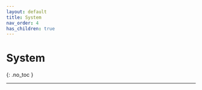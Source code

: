 ```yaml
---
layout: default
title: System
nav_order: 4
has_children: true
---
```


# System
{: .no_toc }

---



